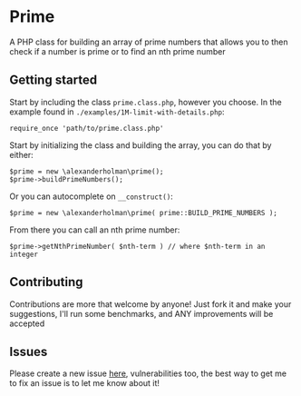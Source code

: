 # Prime
A PHP class for building an array of prime numbers that allows you to then check if a number is prime or to find an nth prime number

## Getting started
Start by including the class `prime.class.php`, however you choose. In the example found in `./examples/1M-limit-with-details.php`:
```
require_once 'path/to/prime.class.php'
```
Start by initializing the class and building the array, you can do that by either:
```
$prime = new \alexanderholman\prime();
$prime->buildPrimeNumbers();
```
Or you can autocomplete on `__construct()`:
```
$prime = new \alexanderholman\prime( prime::BUILD_PRIME_NUMBERS );
```
From there you can call an nth prime number:
```
$prime->getNthPrimeNumber( $nth-term ) // where $nth-term in an integer
```

## Contributing
Contributions are more that welcome by anyone! Just fork it and make your suggestions, I'll run some benchmarks, and ANY improvements will be accepted

## Issues
Please create a new issue [here](https://github.com/alexanderholman/prime/issues), vulnerabilities too, the best way to get me to fix an issue is to let me know about it!